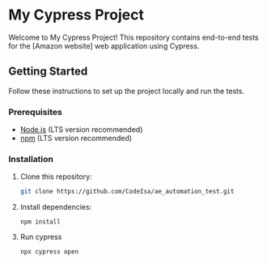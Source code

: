 # My Cypress Project

Welcome to My Cypress Project! This repository contains end-to-end tests for the [Amazon website] web application using Cypress.

## Getting Started

Follow these instructions to set up the project locally and run the tests.

### Prerequisites

- [Node.js](https://nodejs.org/) (LTS version recommended)
- [npm](https://docs.npmjs.com/cli/v9) (LTS version recommended)

### Installation

1. Clone this repository:
   ```sh
   git clone https://github.com/CodeIsa/ae_automation_test.git
2. Install dependencies:
   ```
   npm install
3. Run cypress
   ```
   npx cypress open
